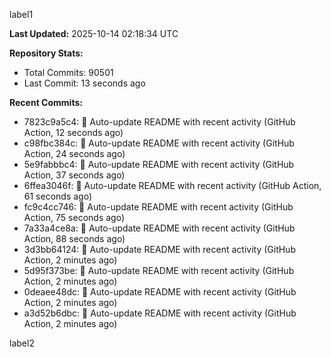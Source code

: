 
label1 
<!-- ACTIVITY_START -->
**Last Updated:** 2025-10-14 02:18:34 UTC

**Repository Stats:**
- Total Commits: 90501
- Last Commit: 13 seconds ago

**Recent Commits:**
- 7823c9a5c4: 🤖 Auto-update README with recent activity (GitHub Action, 12 seconds ago)
- c98fbc384c: 🤖 Auto-update README with recent activity (GitHub Action, 24 seconds ago)
- 5e9fabbbc4: 🤖 Auto-update README with recent activity (GitHub Action, 37 seconds ago)
- 6ffea3046f: 🤖 Auto-update README with recent activity (GitHub Action, 61 seconds ago)
- fc9c4cc746: 🤖 Auto-update README with recent activity (GitHub Action, 75 seconds ago)
- 7a33a4ce8a: 🤖 Auto-update README with recent activity (GitHub Action, 88 seconds ago)
- 3d3bb64124: 🤖 Auto-update README with recent activity (GitHub Action, 2 minutes ago)
- 5d95f373be: 🤖 Auto-update README with recent activity (GitHub Action, 2 minutes ago)
- 0deaee48dc: 🤖 Auto-update README with recent activity (GitHub Action, 2 minutes ago)
- a3d52b6dbc: 🤖 Auto-update README with recent activity (GitHub Action, 2 minutes ago)
<!-- ACTIVITY_END -->

label2
